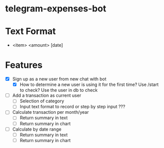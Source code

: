 # telegram-expenses-bot

# Text Format
- \<item\> \<amount\> [date]

# Features
- [x] Sign up as a new user from new chat with bot
    - [x] How to determine a new user is using it for the first time? Use /start to check? Use the user in db to check
- [ ] Add a transaction as current user
    - [ ] Selection of category 
    - [ ] Input text format to record or step by step input ???
- [ ] Calculate transaction per month/year
  - [ ] Return summary in text
  - [ ] Return summary in chart
- [ ] Calculate by date range
  - [ ] Return summary in text
  - [ ] Return summary in chart